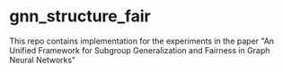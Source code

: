 # gnn_structure_fair
This repo contains implementation for the experiments in the paper "An Unified Framework for Subgroup Generalization and Fairness in Graph Neural Networks"
